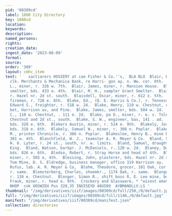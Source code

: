 ```yaml
---
pid: '00309cd'
label: 1880 City Directory
key: 1880cd
location: 
keywords: 
description: 
named_persons: 
rights: 
creation_date: 
ingest_date: '2023-08-09'
format: 
source: 
order: '309'
layout: cmhc_item
text: '   sactiarers HOSIERY at cae Fisher & Co.''s,  BLA BLO  Blair, Bryce R jr,
  clk. Merchants & Mechanica Bank, re Harri- gon ay. n. Ww. cor. Oth.  Blair, Frank
  L., miner, r. 326 w. 7th.  Blair, James, miner, r. Mansion House.  Blair, Joseph,
  smelter, bds. 433 e. 4th.  Blair, M. H., sampler Grant Smelter.  Blair, William,
  r. Hazel nr. 2d st. south.  Blaisdell, Oscar, miner, r. 612 ¢. 5th.  Blake, Charles,
  fireman, r. 728 e. 8th.  Blake, Ed., (O. E. Harris & Co.), r. Tennessee Park, Colo.  Blake,
  Edward S., freighter, r. 518 w. 24.  Blake, Henry, 110 w. Chestnut, r. n. 3, 4th
  bet, Harrison av, and Pine.  Blake, James, smelter, bds. 504 w. 2d.  Blake, John
  C., 110 w. Chestnut, . 111 e. 2d.  Blake, pa D., miner, r. e. s. Toledo av. bet.
  Chestnut and 2d st., south.  Blake, S. W., engineer, bas, 141 . ad.  Blake, William,
  bds. 328 e. 6th.  Blekers Austin, miner, r. 514 e. 9th.  Blakely, Joseph, blksmith,
  bds. 318 e. 6th.  Blakely, Samuel W., miner, r, 308 n. Poplar.  Blakely, ‘Theron
  M., printer Chronicle, r. 306 n. Poplar.  Blakeslee, Henry B., mine broker, bds.
  301 w. 4th.  Blanchfield, W. J., teamster A. R. Meyer & Co.  Bland, Samuel, cook
  H. 8. Lyter, r. 24 st., south, nr. w. limits.  Bland, Samuel, draughtsman G. E.
  King.  Bland, Watson, barkpr. J. McDaniels, r..120 w. 2d.  Blaney, Daniel, miner,
  bds. 826 e. 6th.  Bledso, Robert, r. Stray Horse and head of 4th.  Blenkline, George,
  miner, r. 505 e, 4th.  Blessing, John, plasterer, bds. Hazel nr. 2d st., south.  Blind
  Tom Mine, D. S. Eldredge, business manager, office 319 Harrison ay.  Blisscarter
  Rufus, lab. A. R. Meyer & Co,  Blohm, Theodore, grocer, 101 Oak, cor. Chestnut,
  r. same.  Blomsterberg, Charles, shoemkr., 1174 Oak, r. same.  Blonger, L. IL.,
  r. 139 e. Chestnut.  Blonger, Simon R., shift boss R, E. Lee mine, bda, 806 e. 6th.  Bloom,
  Frauk, miner, r. head e. 9th.  Crockery and Glassware, * "wisest omatenzee*-                 sx00a  “RONINGII
  NHOP  cok UOSWIEH Pus 320,35 INUISEYD 48UI09  AYBMANOLLV.LS '
thumbnail: "/img/derivatives/iiif/images/00309cd/full/250,/0/default.jpg"
full: "/img/derivatives/iiif/images/00309cd/full/1140,/0/default.jpg"
manifest: "/img/derivatives/iiif/00309cd/manifest.json"
collection: directories
---
```

